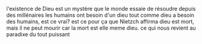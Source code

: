 l'existence de Dieu est un mystère que le monde essaie de résoudre depuis des millénaires
les humains ont besoin d'un dieu tout comme dieu a besoin des humains, est ce vrai? est
ce pour ça que Nietzch affirma dieu est mort, mais il ne peut mourir car la mort est elle meme dieu. ce qui nous revient au paradixe du tout puissant
